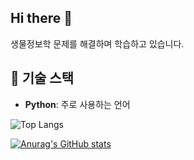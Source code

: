 ## Hi there 👋

생물정보학 문제를 해결하며 학습하고 있습니다.

## 🔧 기술 스택

- **Python**: 주로 사용하는 언어

![Top Langs](https://github-readme-stats.vercel.app/api/top-langs/?username=hssung-0011&hide_progress=true)

[![Anurag's GitHub stats](https://github-readme-stats.vercel.app/api?username=hssung-0011)](https://github.com/anuraghazra/github-readme-stats)

